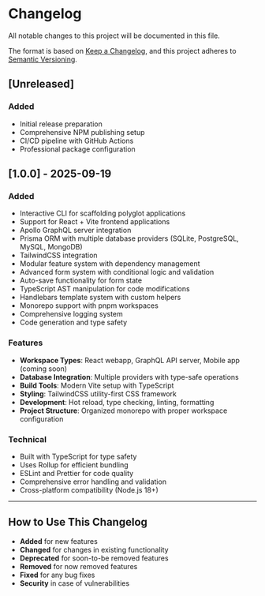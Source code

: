 # Changelog

All notable changes to this project will be documented in this file.

The format is based on [Keep a Changelog](https://keepachangelog.com/en/1.0.0/),
and this project adheres to [Semantic Versioning](https://semver.org/spec/v2.0.0.html).

## [Unreleased]

### Added

- Initial release preparation
- Comprehensive NPM publishing setup
- CI/CD pipeline with GitHub Actions
- Professional package configuration

## [1.0.0] - 2025-09-19

### Added

- Interactive CLI for scaffolding polyglot applications
- Support for React + Vite frontend applications
- Apollo GraphQL server integration
- Prisma ORM with multiple database providers (SQLite, PostgreSQL, MySQL, MongoDB)
- TailwindCSS integration
- Modular feature system with dependency management
- Advanced form system with conditional logic and validation
- Auto-save functionality for form state
- TypeScript AST manipulation for code modifications
- Handlebars template system with custom helpers
- Monorepo support with pnpm workspaces
- Comprehensive logging system
- Code generation and type safety

### Features

- **Workspace Types**: React webapp, GraphQL API server, Mobile app (coming soon)
- **Database Integration**: Multiple providers with type-safe operations
- **Build Tools**: Modern Vite setup with TypeScript
- **Styling**: TailwindCSS utility-first CSS framework
- **Development**: Hot reload, type checking, linting, formatting
- **Project Structure**: Organized monorepo with proper workspace configuration

### Technical

- Built with TypeScript for type safety
- Uses Rollup for efficient bundling
- ESLint and Prettier for code quality
- Comprehensive error handling and validation
- Cross-platform compatibility (Node.js 18+)

---

## How to Use This Changelog

- **Added** for new features
- **Changed** for changes in existing functionality
- **Deprecated** for soon-to-be removed features
- **Removed** for now removed features
- **Fixed** for any bug fixes
- **Security** in case of vulnerabilities
